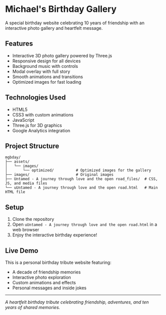 # Michael's Birthday Gallery

A special birthday website celebrating 10 years of friendship with an interactive photo gallery and heartfelt message.

## Features

- Interactive 3D photo gallery powered by Three.js
- Responsive design for all devices
- Background music with controls
- Modal overlay with full story
- Smooth animations and transitions
- Optimized images for fast loading

## Technologies Used

- HTML5
- CSS3 with custom animations
- JavaScript
- Three.js for 3D graphics
- Google Analytics integration

## Project Structure

```
mgbday/
├── assets/
│   └── images/
│       └── optimized/          # Optimized images for the gallery
├── images/                     # Original images
├── Untamed - A journey through love and the open road_files/  # CSS, JS, and media files
└── uUntamed - A journey through love and the open road.html   # Main HTML file
```

## Setup

1. Clone the repository
2. Open `uUntamed - A journey through love and the open road.html` in a web browser
3. Enjoy the interactive birthday experience!

## Live Demo

This is a personal birthday tribute website featuring:
- A decade of friendship memories
- Interactive photo exploration
- Custom animations and effects
- Personal messages and inside jokes

---

*A heartfelt birthday tribute celebrating friendship, adventures, and ten years of shared memories.* 
